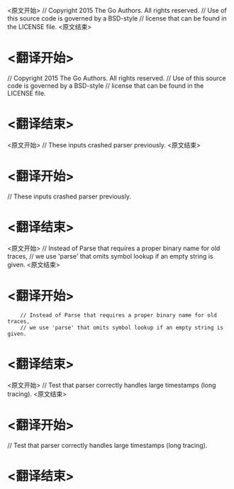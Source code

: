 
<原文开始>
// Copyright 2015 The Go Authors. All rights reserved.
// Use of this source code is governed by a BSD-style
// license that can be found in the LICENSE file.
<原文结束>

# <翻译开始>
// Copyright 2015 The Go Authors. All rights reserved.
// Use of this source code is governed by a BSD-style
// license that can be found in the LICENSE file.
# <翻译结束>


<原文开始>
// These inputs crashed parser previously.
<原文结束>

# <翻译开始>
// These inputs crashed parser previously.
# <翻译结束>


<原文开始>
		// Instead of Parse that requires a proper binary name for old traces,
		// we use 'parse' that omits symbol lookup if an empty string is given.
<原文结束>

# <翻译开始>
		// Instead of Parse that requires a proper binary name for old traces,
		// we use 'parse' that omits symbol lookup if an empty string is given.
# <翻译结束>


<原文开始>
// Test that parser correctly handles large timestamps (long tracing).
<原文结束>

# <翻译开始>
// Test that parser correctly handles large timestamps (long tracing).
# <翻译结束>

